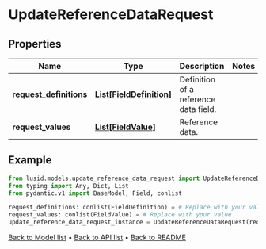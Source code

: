 # UpdateReferenceDataRequest

## Properties
Name | Type | Description | Notes
------------ | ------------- | ------------- | -------------
**request_definitions** | [**List[FieldDefinition]**](FieldDefinition.md) | Definition of a reference data field. | 
**request_values** | [**List[FieldValue]**](FieldValue.md) | Reference data. | 
## Example

```python
from lusid.models.update_reference_data_request import UpdateReferenceDataRequest
from typing import Any, Dict, List
from pydantic.v1 import BaseModel, Field, conlist

request_definitions: conlist(FieldDefinition) = # Replace with your value
request_values: conlist(FieldValue) = # Replace with your value
update_reference_data_request_instance = UpdateReferenceDataRequest(request_definitions=request_definitions, request_values=request_values)

```

[Back to Model list](../README.md#documentation-for-models) &#8226; [Back to API list](../README.md#documentation-for-api-endpoints) &#8226; [Back to README](../README.md)

